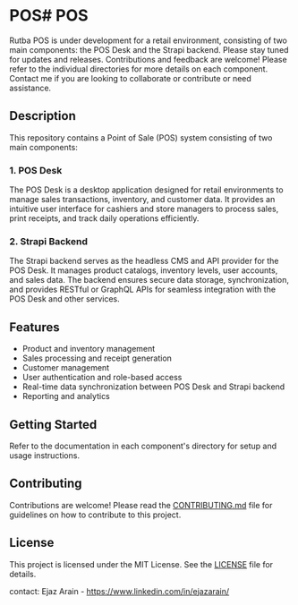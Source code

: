 # POS# POS

Rutba POS is under development for a retail environment, consisting of two main components: the POS Desk and the Strapi backend.
Please stay tuned for updates and releases. Contributions and feedback are welcome!
Please refer to the individual directories for more details on each component.
Contact me if you are looking to collaborate or contribute or need assistance.

## Description

This repository contains a Point of Sale (POS) system consisting of two main components:

### 1. POS Desk
The POS Desk is a desktop application designed for retail environments to manage sales transactions, inventory, and customer data. It provides an intuitive user interface for cashiers and store managers to process sales, print receipts, and track daily operations efficiently.

### 2. Strapi Backend
The Strapi backend serves as the headless CMS and API provider for the POS Desk. It manages product catalogs, inventory levels, user accounts, and sales data. The backend ensures secure data storage, synchronization, and provides RESTful or GraphQL APIs for seamless integration with the POS Desk and other services.

## Features

- Product and inventory management
- Sales processing and receipt generation
- Customer management
- User authentication and role-based access
- Real-time data synchronization between POS Desk and Strapi backend
- Reporting and analytics

## Getting Started

Refer to the documentation in each component's directory for setup and usage instructions.

## Contributing
Contributions are welcome! Please read the [CONTRIBUTING.md](CONTRIBUTING.md) file for guidelines on how to contribute to this project.
## License
This project is licensed under the MIT License. See the [LICENSE](LICENSE) file for details.

contact: Ejaz Arain - https://www.linkedin.com/in/ejazarain/